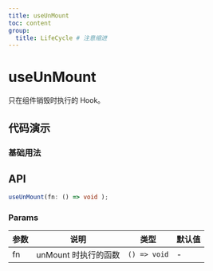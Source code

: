 ```yaml
---
title: useUnMount
toc: content
group:
  title: LifeCycle # 注意缩进
---
```


# useUnMount

只在组件销毁时执行的 Hook。

## 代码演示

### 基础用法

<code src="./example"></code>

## API

```ts
useUnMount(fn: () => void );
```

### Params

| 参数 | 说明                 | 类型         | 默认值 |
| ---- | -------------------- | ------------ | ------ |
| fn   | unMount 时执行的函数 | `() => void` | -      |
